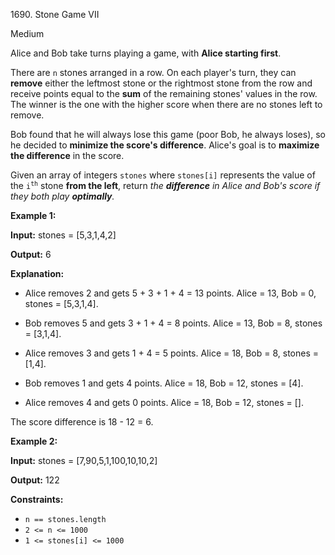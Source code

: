 1690\. Stone Game VII

Medium

Alice and Bob take turns playing a game, with **Alice starting first**.

There are `n` stones arranged in a row. On each player's turn, they can **remove** either the leftmost stone or the rightmost stone from the row and receive points equal to the **sum** of the remaining stones' values in the row. The winner is the one with the higher score when there are no stones left to remove.

Bob found that he will always lose this game (poor Bob, he always loses), so he decided to **minimize the score's difference**. Alice's goal is to **maximize the difference** in the score.

Given an array of integers `stones` where `stones[i]` represents the value of the <code>i<sup>th</sup></code> stone **from the left**, return _the **difference** in Alice and Bob's score if they both play **optimally**._

**Example 1:**

**Input:** stones = [5,3,1,4,2]

**Output:** 6

**Explanation:**

- Alice removes 2 and gets 5 + 3 + 1 + 4 = 13 points. Alice = 13, Bob = 0, stones = [5,3,1,4].

- Bob removes 5 and gets 3 + 1 + 4 = 8 points. Alice = 13, Bob = 8, stones = [3,1,4].

- Alice removes 3 and gets 1 + 4 = 5 points. Alice = 18, Bob = 8, stones = [1,4].

- Bob removes 1 and gets 4 points. Alice = 18, Bob = 12, stones = [4].

- Alice removes 4 and gets 0 points. Alice = 18, Bob = 12, stones = [].

The score difference is 18 - 12 = 6.

**Example 2:**

**Input:** stones = [7,90,5,1,100,10,10,2]

**Output:** 122

**Constraints:**

*   `n == stones.length`
*   `2 <= n <= 1000`
*   `1 <= stones[i] <= 1000`